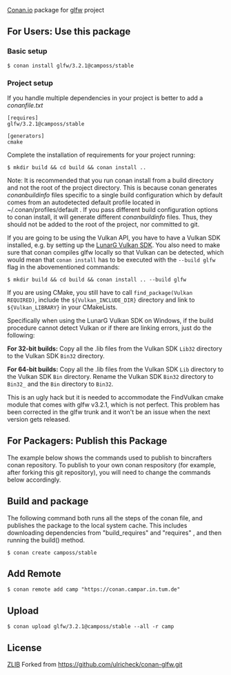 
[Conan.io](https://conan.io) package for [glfw](https://github.com/glfw/glfw) project

## For Users: Use this package

### Basic setup

    $ conan install glfw/3.2.1@camposs/stable

### Project setup

If you handle multiple dependencies in your project is better to add a *conanfile.txt*

    [requires]
    glfw/3.2.1@camposs/stable

    [generators]
    cmake

Complete the installation of requirements for your project running:

    $ mkdir build && cd build && conan install ..

Note: It is recommended that you run conan install from a build directory and not the root of the project directory.  This is because conan generates *conanbuildinfo* files specific to a single build configuration which by default comes from an autodetected default profile located in ~/.conan/profiles/default .  If you pass different build configuration options to conan install, it will generate different *conanbuildinfo* files.  Thus, they should not be added to the root of the project, nor committed to git.

If you are going to be using the Vulkan API, you have to have a Vulkan SDK installed, e.g. by setting up the [LunarG Vulkan SDK](https://www.lunarg.com/vulkan-sdk/). You also need to make sure that conan compiles glfw locally so that Vulkan can be detected, which would mean that `conan install` has to be executed with the `--build glfw` flag in the abovementioned commands:

    $ mkdir build && cd build && conan install .. --build glfw
	
If you are using CMake, you still have to call `find_package(Vulkan REQUIRED)`, include the `${Vulkan_INCLUDE_DIR}` directory and link to `${Vulkan_LIBRARY}` in your CMakeLists. 
	
Specifically when using the LunarG Vulkan SDK on Windows, if the build procedure cannot detect Vulkan or if there are linking errors, just do the following:

**For 32-bit builds:** Copy all the .lib files from the Vulkan SDK `Lib32` directory to the Vulkan SDK `Bin32` directory.

**For 64-bit builds:** Copy all the .lib files from the Vulkan SDK `Lib` directory to the Vulkan SDK `Bin` directory. Rename the Vulkan SDK `Bin32` directory to `Bin32_` and the `Bin` directory to `Bin32`. 

This is an ugly hack but it is needed to accommodate the FindVulkan cmake module that comes with glfw v3.2.1, which is not perfect. This problem has been corrected in the glfw trunk and it won't be an issue when the next version gets released.

## For Packagers: Publish this Package

The example below shows the commands used to publish to bincrafters conan repository. To publish to your own conan respository (for example, after forking this git repository), you will need to change the commands below accordingly.

## Build and package

The following command both runs all the steps of the conan file, and publishes the package to the local system cache.  This includes downloading dependencies from "build_requires" and "requires" , and then running the build() method.

    $ conan create camposs/stable

## Add Remote

    $ conan remote add camp "https://conan.campar.in.tum.de"

## Upload

    $ conan upload glfw/3.2.1@camposs/stable --all -r camp

## License
[ZLIB](https://github.com/glfw/glfw/blob/master/LICENSE.md)
Forked from https://github.com/ulricheck/conan-glfw.git

